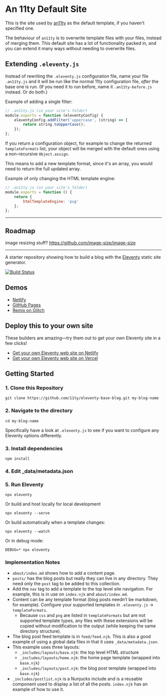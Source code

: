 # An 11ty Default Site

This is the site used by [an11ty](https://www.npmjs.com/package/an11ty) as the default template, if you haven't specified one.

The behaviour of `an11ty` is to overwrite template files with your files, instead of merging them. This default site has a lot of functionality packed in, and you can extend it many ways without needing to overwrite files.

## Extending `.eleventy.js`

Instead of rewriting the `.eleventy.js` configuration file, name your file `.an11ty.js` and it will be run like the normal 11ty configuration file, *after* the base one is run. (If you need it to run before, name it `.an11ty-before.js` instead. Or do both.)

Example of adding a single filter:

```js
// .an11ty.js (in your site's folder)
module.exports = function (eleventyConfig) {
	eleventyConfig.addFilter('uppercase', (string) => {
		return string.toUpperCase();
	});
};
```

If you return a configuration object, for example to change the returned `templateFormats` list, your object will be merged with the default ones using a non-recursive `Object.assign`.

This means to add a new template format, since it's an array, you would need to return the full updated array.

Example of only changing the HTML template engine:

```js
// .an11ty.js (in your site's folder)
module.exports = function () {
	return {
		htmlTemplateEngine: 'pug'
	};
};
```








---

## Roadmap

image resizing stuff? https://github.com/image-size/image-size



---

A starter repository showing how to build a blog with the [Eleventy](https://github.com/11ty/eleventy) static site generator.

[![Build Status](https://travis-ci.org/11ty/eleventy-base-blog.svg?branch=master)](https://travis-ci.org/11ty/eleventy-base-blog)

## Demos

* [Netlify](https://eleventy-base-blog.netlify.com/)
* [GitHub Pages](https://11ty.github.io/eleventy-base-blog/)
* [Remix on Glitch](https://glitch.com/~11ty-eleventy-base-blog)

## Deploy this to your own site

These builders are amazing—try them out to get your own Eleventy site in a few clicks!

* [Get your own Eleventy web site on Netlify](https://app.netlify.com/start/deploy?repository=https://github.com/11ty/eleventy-base-blog)
* [Get your own Eleventy web site on Vercel](https://vercel.com/import/project?template=11ty%2Feleventy-base-blog)

## Getting Started

### 1. Clone this Repository

```
git clone https://github.com/11ty/eleventy-base-blog.git my-blog-name
```


### 2. Navigate to the directory

```
cd my-blog-name
```

Specifically have a look at `.eleventy.js` to see if you want to configure any Eleventy options differently.

### 3. Install dependencies

```
npm install
```

### 4. Edit _data/metadata.json

### 5. Run Eleventy

```
npx eleventy
```

Or build and host locally for local development
```
npx eleventy --serve
```

Or build automatically when a template changes:
```
npx eleventy --watch
```

Or in debug mode:
```
DEBUG=* npx eleventy
```

### Implementation Notes

* `about/index.md` shows how to add a content page.
* `posts/` has the blog posts but really they can live in any directory. They need only the `post` tag to be added to this collection.
* Add the `nav` tag to add a template to the top level site navigation. For example, this is in use on `index.njk` and `about/index.md`.
* Content can be any template format (blog posts needn’t be markdown, for example). Configure your supported templates in `.eleventy.js` -> `templateFormats`.
	* Because `css` and `png` are listed in `templateFormats` but are not supported template types, any files with these extensions will be copied without modification to the output (while keeping the same directory structure).
* The blog post feed template is in `feed/feed.njk`. This is also a good example of using a global data files in that it uses `_data/metadata.json`.
* This example uses three layouts:
  * `_includes/layouts/base.njk`: the top level HTML structure
  * `_includes/layouts/home.njk`: the home page template (wrapped into `base.njk`)
  * `_includes/layouts/post.njk`: the blog post template (wrapped into `base.njk`)
* `_includes/postlist.njk` is a Nunjucks include and is a reusable component used to display a list of all the posts. `index.njk` has an example of how to use it.
